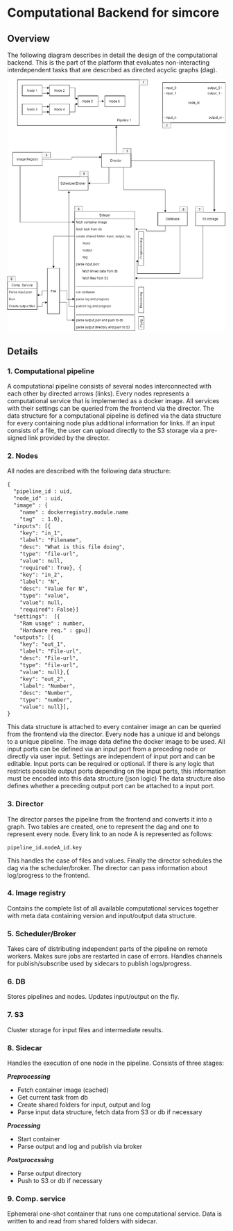 # Computational Backend for simcore

## Overview
The following diagram describes in detail the design of the computational backend.
This is the part of the platform that evaluates non-interacting interdependent tasks that are described as directed acyclic graphs (dag).

![Computational backend](pics/comp_backend.png)


## Details

### 1. Computational pipeline

A computational pipeline consists of several nodes interconnected with each other by directed arrows (links).
Every nodes represents a computational service that is implemented as a docker image.
All services with their settings can be queried from the frontend via the director.
The data structure for a computational pipeline is defined via the data structure for every containing node plus additional information for links.
If an input consists of a file, the user can upload directly to the S3 storage via a pre-signed link provided by the director.
### 2. Nodes

All nodes are described with the following data structure:
```
{
  "pipeline_id : uid,
  "node_id" : uid,
  "image" : {
    "name" : dockerregistry.module.name
    "tag"  : 1.0},
  "inputs": [{
    "key": "in_1",
    "label": "Filename",
    "desc": "What is this file doing",
    "type": "file-url",
    "value": null,
    "required": True}, {
    "key": "in_2",
    "label": "N",
    "desc": "Value for N",
    "type": "value",
    "value": null,
    "required": False}]
  "settings":  [{
    "Ram usage" : number,
    "Hardware req." : gpu}]
  "outputs": [{
    "key": "out_1",
    "label": "File-url",
    "desc": "File-url",
    "type": "file-url",
    "value": null},{
    "key": "out_2",
    "label": "Number",
    "desc": "Number",
    "type": "number",
    "value": null}],
}
```
This data structure is attached to every container image an can be queried from the frontend via the director.
Every node has a unique id and belongs to a unique pipeline.
The image data define the docker image to be used.
All input ports can be defined via an input port from a preceding node or directly via user input.
Settings are independent of input port and can be editable.
Input ports can be required or optional.
If there is any logic that restricts possible output ports depending on the input ports, this information must be encoded into this data structure (json logic)
The data structure also defines whether a preceding output port can be attached to a input port.

### 3. Director
The director parses the pipeline from the frontend and converts it into a graph.
Two tables are created, one to represent the dag and one to represent every node.
Every link to an node A is represented as follows:
```
pipeline_id.nodeA_id.key
```
This handles the case of files and values.
Finally the director schedules the dag via the scheduler/broker.
The director can pass information about log/progress to the frontend.

### 4. Image registry
Contains the complete list of all available computational services together with meta data containing version and input/output data structure.

### 5. Scheduler/Broker
Takes care of distributing independent parts of the pipeline on remote workers.
Makes sure jobs are restarted in case of errors.
Handles channels for publish/subscribe used by sidecars to publish logs/progress.

### 6. DB
Stores pipelines and nodes. Updates input/output on the fly.

### 7. S3
Cluster storage for input files and intermediate results.

### 8. Sidecar
Handles the execution of one node in the pipeline. Consists of three stages:

***Preprocessing***

- Fetch container image (cached)
- Get current task from db
- Create shared folders for input, output and log
- Parse input data structure, fetch data from S3 or db if necessary

***Processing***
- Start container
- Parse output and log and publish via broker

***Postprocessing***
- Parse output directory
- Push to S3 or db if necessary

### 9. Comp. service
Ephemeral one-shot container that runs one computational service.
Data is written to and read from shared folders with sidecar.